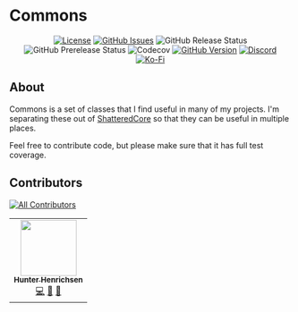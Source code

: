 # Commons
<p align="center">
<a href="https://github.com/ShatteredSuite/Commons/blob/master/LICENSE"><img alt="License" src="https://img.shields.io/github/license/ShatteredSuite/Commons?style=for-the-badge&logo=github" /></a>
<a href="https://github.com/ShatteredSuite/Commons/issues"><img alt="GitHub Issues" src="https://img.shields.io/github/issues/ShatteredSuite/Commons?style=for-the-badge&logo=github" /></a>
<img alt="GitHub Release Status" src="https://img.shields.io/github/workflow/status/ShatteredSuite/Commons/tagged-release?label=Release&style=for-the-badge">
<img alt="GitHub Prerelease Status" src="https://img.shields.io/github/workflow/status/ShatteredSuite/Commons/prerelease?label=Prerelease&style=for-the-badge">
<img alt="Codecov" src="https://img.shields.io/codecov/c/github/ShatteredSuite/Commons?style=for-the-badge">
<a href="https://github.com/ShatteredSuite/Commons/releases"><img alt="GitHub Version" src="https://img.shields.io/github/release/ShatteredSuite/Commons?label=Github%20Version&style=for-the-badge&logo=github" /></a>
<a href="https://discord.gg/zUbNX9t"><img alt="Discord" src="https://img.shields.io/badge/Get%20Help-On%20Discord-%237289DA?style=for-the-badge&logo=discord" /></a>
<a href="ko-fi.com/uberpilot"><img alt="Ko-Fi" src="https://img.shields.io/badge/Support-on%20Ko--fi-%23F16061?style=for-the-badge&logo=ko-fi" /></a>
</p>

## About

Commons is a set of classes that I find useful in many of my projects. I'm separating these out of 
[ShatteredCore](https://github.com/ShatteredSuite/ShatteredCore) so that they can be useful in 
multiple places.

Feel free to contribute code, but please make sure that it has full test coverage.

## Contributors
<!-- ALL-CONTRIBUTORS-BADGE:START - Do not remove or modify this section -->
[![All Contributors](https://img.shields.io/badge/all_contributors-1-orange.svg?style=flat-square)](#contributors-)
<!-- ALL-CONTRIBUTORS-BADGE:END -->

<!-- ALL-CONTRIBUTORS-LIST:START - Do not remove or modify this section -->
<!-- prettier-ignore-start -->
<!-- markdownlint-disable -->
<table>
  <tr>
    <td align="center"><a href="https://hhenrichsen.me"><img src="https://avatars1.githubusercontent.com/u/31490826?v=4" width="100px;" alt=""/><br /><sub><b>Hunter Henrichsen</b></sub></a><br /><a href="https://github.com/ShatteredSuite/Commons/commits?author=hhenrichsen" title="Code">💻</a> <a href="#ideas-hhenrichsen" title="Ideas, Planning, & Feedback">🤔</a> <a href="https://github.com/ShatteredSuite/Commons/pulls?q=is%3Apr+reviewed-by%3Ahhenrichsen" title="Reviewed Pull Requests">👀</a></td>
  </tr>
</table>

<!-- markdownlint-enable -->
<!-- prettier-ignore-end -->
<!-- ALL-CONTRIBUTORS-LIST:END -->
